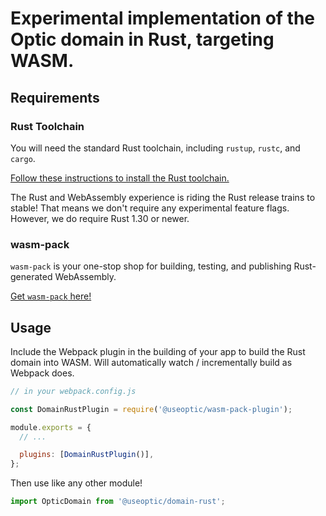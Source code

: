 # Experimental implementation of the Optic domain in Rust, targeting WASM.

## Requirements

### Rust Toolchain

You will need the standard Rust toolchain, including `rustup`, `rustc`, and `cargo`.

[Follow these instructions to install the Rust toolchain.](https://www.rust-lang.org/tools/install)

The Rust and WebAssembly experience is riding the Rust release trains to stable! That means we don't require any experimental feature flags. However, we do require Rust 1.30 or newer.

### wasm-pack

`wasm-pack` is your one-stop shop for building, testing, and publishing Rust-generated WebAssembly.

[Get `wasm-pack` here!](https://rustwasm.github.io/wasm-pack/installer/)

## Usage

Include the Webpack plugin in the building of your app to build the Rust domain into WASM. Will automatically watch / incrementally build as Webpack does.

```js
// in your webpack.config.js

const DomainRustPlugin = require('@useoptic/wasm-pack-plugin');

module.exports = {
  // ...

  plugins: [DomainRustPlugin()],
};
```

Then use like any other module!

```js
import OpticDomain from '@useoptic/domain-rust';
```

